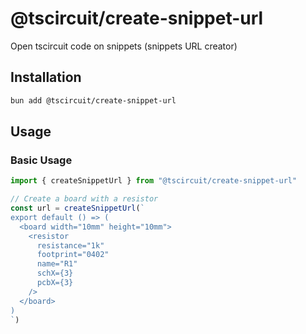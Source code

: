 # @tscircuit/create-snippet-url

Open tscircuit code on snippets (snippets URL creator)

## Installation

```bash
bun add @tscircuit/create-snippet-url
```

## Usage

### Basic Usage

```ts
import { createSnippetUrl } from "@tscircuit/create-snippet-url"

// Create a board with a resistor
const url = createSnippetUrl(`
export default () => (
  <board width="10mm" height="10mm">
    <resistor
      resistance="1k"
      footprint="0402"
      name="R1"
      schX={3}
      pcbX={3}
    />
  </board>
)
`)
```
